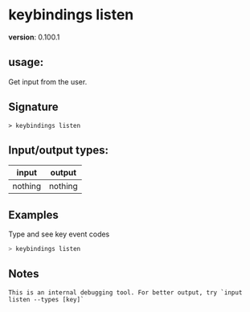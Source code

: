 # keybindings listen

**version**: 0.100.1

## **usage**:

Get input from the user.

## Signature

`> keybindings listen `

## Input/output types:

| input   | output  |
| ------- | ------- |
| nothing | nothing |

## Examples

Type and see key event codes

```bash
> keybindings listen
```

## Notes

```text
This is an internal debugging tool. For better output, try `input listen --types [key]`
```
